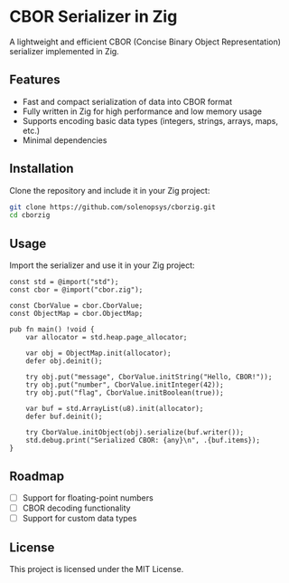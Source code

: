 # CBOR Serializer in Zig

A lightweight and efficient CBOR (Concise Binary Object Representation) serializer implemented in Zig.

## Features
- Fast and compact serialization of data into CBOR format
- Fully written in Zig for high performance and low memory usage
- Supports encoding basic data types (integers, strings, arrays, maps, etc.)
- Minimal dependencies

## Installation
Clone the repository and include it in your Zig project:
```sh
git clone https://github.com/solenopsys/cborzig.git
cd cborzig
```

## Usage
Import the serializer and use it in your Zig project:
```zig
const std = @import("std");
const cbor = @import("cbor.zig");

const CborValue = cbor.CborValue;
const ObjectMap = cbor.ObjectMap;

pub fn main() !void {
    var allocator = std.heap.page_allocator;

    var obj = ObjectMap.init(allocator);
    defer obj.deinit();

    try obj.put("message", CborValue.initString("Hello, CBOR!"));
    try obj.put("number", CborValue.initInteger(42));
    try obj.put("flag", CborValue.initBoolean(true));

    var buf = std.ArrayList(u8).init(allocator);
    defer buf.deinit();

    try CborValue.initObject(obj).serialize(buf.writer());
    std.debug.print("Serialized CBOR: {any}\n", .{buf.items});
}
```

## Roadmap
- [ ] Support for floating-point numbers
- [ ] CBOR decoding functionality
- [ ] Support for custom data types

## License
This project is licensed under the MIT License.

